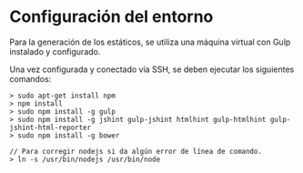 # Configuración del entorno

Para la generación de los estáticos, se utiliza una máquina virtual con Gulp
instalado y configurado.

Una vez configurada y conectado vía SSH, se deben ejecutar los siguientes
comandos:

```
> sudo apt-get install npm
> npm install
> sudo npm install -g gulp
> sudo npm install -g jshint gulp-jshint htmlhint gulp-htmlhint gulp-jshint-html-reporter
> sudo npm install -g bower

// Para corregir nodejs si da algún error de línea de comando.
> ln -s /usr/bin/nodejs /usr/bin/node
```
